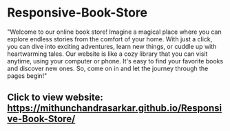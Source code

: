# Responsive-Book-Store
"Welcome to our online book store! 
Imagine a magical place where you can explore endless stories from the comfort of your home. 
With just a click, you can dive into exciting adventures, learn new things, or cuddle up with heartwarming tales. 
Our website is like a cozy library that you can visit anytime, using your computer or phone. 
It's easy to find your favorite books and discover new ones. 
So, come on in and let the journey through the pages begin!"

## Click to view website: https://mithunchandrasarkar.github.io/Responsive-Book-Store/
